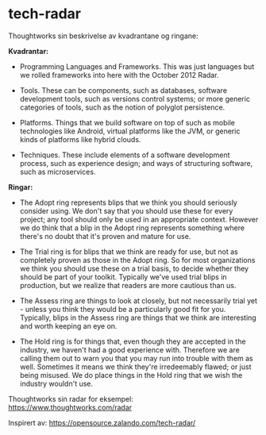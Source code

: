 # tech-radar

Thoughtworks sin beskrivelse av kvadrantane og ringane:

**Kvadrantar:**

* Programming Languages and Frameworks. This was just languages but we rolled frameworks into here with the October 2012 Radar.

* Tools. These can be components, such as databases, software development tools, such as versions control systems; or more generic categories of tools, such as the notion of polyglot persistence.

* Platforms. Things that we build software on top of such as mobile technologies like Android, virtual platforms like the JVM, or generic kinds of platforms like hybrid clouds.

* Techniques. These include elements of a software development process, such as experience design; and ways of structuring software, such as microservices.

**Ringar:**

* The Adopt ring represents blips that we think you should seriously consider using. We don't say that you should use these for every project; any tool should only be used in an appropriate context. However we do think that a blip in the Adopt ring represents something where there's no doubt that it's proven and mature for use.

* The Trial ring is for blips that we think are ready for use, but not as completely proven as those in the Adopt ring. So for most organizations we think you should use these on a trial basis, to decide whether they should be part of your toolkit. Typically we've used trial blips in production, but we realize that readers are more cautious than us.

* The Assess ring are things to look at closely, but not necessarily trial yet - unless you think they would be a particularly good fit for you. Typically, blips in the Assess ring are things that we think are interesting and worth keeping an eye on.

* The Hold ring is for things that, even though they are accepted in the industry, we haven't had a good experience with. Therefore we are calling them out to warn you that you may run into trouble with them as well. Sometimes it means we think they're irredeemably flawed; or just being misused. We do place things in the Hold ring that we wish the industry wouldn't use.

Thoughtworks sin radar for eksempel: https://www.thoughtworks.com/radar

Inspirert av: https://opensource.zalando.com/tech-radar/

